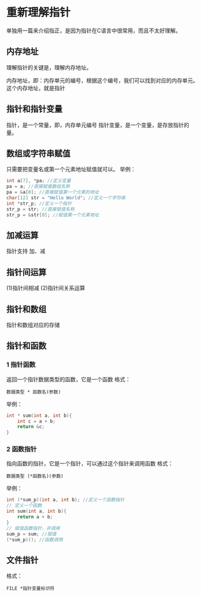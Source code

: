 # 重新理解指针

单独用一篇来介绍指正，是因为指针在C语言中很常用，而且不太好理解。

## 内存地址
理解指针的关键是，理解内存地址。

内存地址，即：内存单元的编号，根据这个编号，我们可以找到对应的内存单元。这个内存地址，就是指针

## 指针和指针变量
指针，是一个常量，即，内存单元编号
指针变量，是一个变量，是存放指针的量。

## 数组或字符串赋值
只需要把变量名或第一个元素地址赋值就可以。
举例：
```c
int a[7], *pa; //定义变量
pa = a; //直接赋值数组名称
pa = &a[0]; //直接赋值第一个元素的地址
char[12] str = "Hello World"; //定义一个字符串
int *str_p; //定义一个指针
str_p = str; //直接赋值名称
str_p = &str[0]; //赋值第一个元素地址
```

## 加减运算
指针支持 加、减

## 指针间运算
(1)指针间相减
(2)指针间关系运算

## 指针和数组
指针和数组对应的存储

## 指针和函数
### 1 指针函数
返回一个指针数据类型的函数，它是一个函数
格式：
```
数据类型 * 函数名(参数)
```
举例：
```c
int * sum(int a, int b){
    int c = a + b;
	return &c;
}
```

### 2 函数指针
指向函数的指针，它是一个指针，可以通过这个指针来调用函数
格式：
```
数据类型 (*函数名)(参数)
```
举例：
```c
int (*sum_p)(int a, int b); //定义一个函数指针
// 定义一个函数
int sum(int a, int b){
	return a + b;
}
// 赋值函数指针，并调用
sum_p = sum; //赋值
(*sum_p)(); //函数调用
```

## 文件指针
格式：
```
FILE *指针变量标识符
```